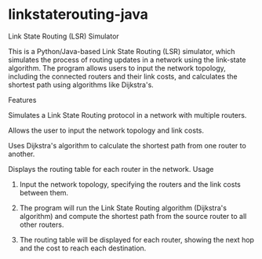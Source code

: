 # linkstaterouting-java
Link State Routing (LSR) Simulator

This is a Python/Java-based Link State Routing (LSR) simulator, which simulates the process of routing updates in a network using the link-state algorithm. The program allows users to input the network topology, including the connected routers and their link costs, and calculates the shortest path using algorithms like Dijkstra's.

Features

Simulates a Link State Routing protocol in a network with multiple routers.

Allows the user to input the network topology and link costs.

Uses Dijkstra's algorithm to calculate the shortest path from one router to another.

Displays the routing table for each router in the network.
Usage

1. Input the network topology, specifying the routers and the link costs between them.


2. The program will run the Link State Routing algorithm (Dijkstra's algorithm) and compute the shortest path from the source router to all other routers.


3. The routing table will be displayed for each router, showing the next hop and the cost to reach each destination.
